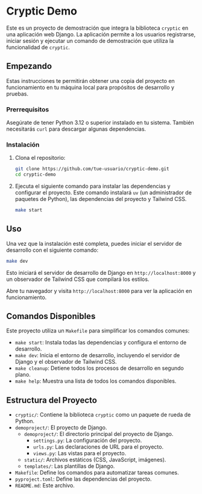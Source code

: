 # Cryptic Demo

Este es un proyecto de demostración que integra la biblioteca `cryptic` en una aplicación web Django. La aplicación permite a los usuarios registrarse, iniciar sesión y ejecutar un comando de demostración que utiliza la funcionalidad de `cryptic`.

## Empezando

Estas instrucciones te permitirán obtener una copia del proyecto en funcionamiento en tu máquina local para propósitos de desarrollo y pruebas.

### Prerrequisitos

Asegúrate de tener Python 3.12 o superior instalado en tu sistema. También necesitarás `curl` para descargar algunas dependencias.

### Instalación

1.  Clona el repositorio:

    ```bash
    git clone https://github.com/tue-usuario/cryptic-demo.git
    cd cryptic-demo
    ```

2.  Ejecuta el siguiente comando para instalar las dependencias y configurar el proyecto. Este comando instalará `uv` (un administrador de paquetes de Python), las dependencias del proyecto y Tailwind CSS.

    ```bash
    make start
    ```

## Uso

Una vez que la instalación esté completa, puedes iniciar el servidor de desarrollo con el siguiente comando:

```bash
make dev
```

Esto iniciará el servidor de desarrollo de Django en `http://localhost:8000` y un observador de Tailwind CSS que compilará los estilos.

Abre tu navegador y visita `http://localhost:8000` para ver la aplicación en funcionamiento.

## Comandos Disponibles

Este proyecto utiliza un `Makefile` para simplificar los comandos comunes:

*   `make start`: Instala todas las dependencias y configura el entorno de desarrollo.
*   `make dev`: Inicia el entorno de desarrollo, incluyendo el servidor de Django y el observador de Tailwind CSS.
*   `make cleanup`: Detiene todos los procesos de desarrollo en segundo plano.
*   `make help`: Muestra una lista de todos los comandos disponibles.

## Estructura del Proyecto

*   `cryptic/`: Contiene la biblioteca `cryptic` como un paquete de rueda de Python.
*   `demoproject/`: El proyecto de Django.
    *   `demoproject/`: El directorio principal del proyecto de Django.
        *   `settings.py`: La configuración del proyecto.
        *   `urls.py`: Las declaraciones de URL para el proyecto.
        *   `views.py`: Las vistas para el proyecto.
    *   `static/`: Archivos estáticos (CSS, JavaScript, imágenes).
    *   `templates/`: Las plantillas de Django.
*   `Makefile`: Define los comandos para automatizar tareas comunes.
*   `pyproject.toml`: Define las dependencias del proyecto.
*   `README.md`: Este archivo.
